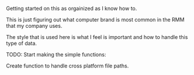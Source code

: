 Getting started on this as orgainized as I know how to.

This is just figuring out what computer brand is most common in the RMM that my company uses.

The style that is used here is what I feel is important and how to handle this type of data.

TODO:
Start making the simple functions:

Create function to handle cross platform file paths.
